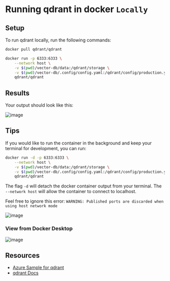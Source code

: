 # Running qdrant in docker `Locally`

## Setup

To run qdrant locally, run the following commands:

```bash
docker pull qdrant/qdrant
```

```bash
docker run -p 6333:6333 \
    --network host \
    -v $(pwd)/vector-db/data:/qdrant/storage \
    -v $(pwd)/vector-db/.config/config.yaml:/qdrant/config/production.yaml \
    qdrant/qdrant
```

## Results

Your output should look like this:

![image](https://github.com/kevinknights29/Deploy_Cloud_Based_LLM_Apps_in_Azure/assets/74464814/58be6e26-ff3a-494f-9eac-7a4ca4af3e8c)

## Tips

If you would like to run the container in the background and keep your terminal for development, you can run:

```bash
docker run -d -p 6333:6333 \
    --network host \
    -v $(pwd)/vector-db/data:/qdrant/storage \
    -v $(pwd)/vector-db/.config/config.yaml:/qdrant/config/production.yaml \
    qdrant/qdrant
```

The flag `-d` will detach the docker container output from your terminal.
The `--network host` will allow the container to connect to localhost.

Feel free to ignore this error:
`WARNING: Published ports are discarded when using host network mode`

![image](https://github.com/kevinknights29/Deploy_Cloud_Based_LLM_Apps_in_Azure/assets/74464814/6a7a4b9b-2e4d-4d25-aa82-8c1e6948986b)

### View from Docker Desktop

![image](https://github.com/kevinknights29/Deploy_Cloud_Based_LLM_Apps_in_Azure/assets/74464814/8a5eb6a5-d3ce-40c5-a6e2-5da306cae7c0)

## Resources

- [Azure Sample for qdrant](https://github.com/Azure-Samples/qdrant-azure/blob/main/Local-Docker-Deployment/README.md)
- [qdrant Docs](https://qdrant.tech/documentation/guides/installation/)
